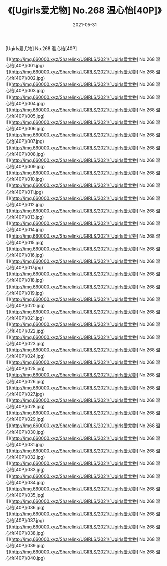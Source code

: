 ﻿---
layout: post
title:  《[Ugirls爱尤物] No.268 温心怡[40P]》
date:   2021-05-31
img: http://img.660000.xyz/Sharelink/UGIRLS/2021/[Ugirls爱尤物] No.268 温心怡[40P]/000.jpg
categories: [美女, 清纯, 唯美]
---

[Ugirls爱尤物] No.268 温心怡[40P]

  ![](http://img.660000.xyz/Sharelink/UGIRLS/2021/[Ugirls爱尤物] No.268 温心怡[40P]/001.jpg) <br> ![](http://img.660000.xyz/Sharelink/UGIRLS/2021/[Ugirls爱尤物] No.268 温心怡[40P]/002.jpg) <br> ![](http://img.660000.xyz/Sharelink/UGIRLS/2021/[Ugirls爱尤物] No.268 温心怡[40P]/003.jpg) <br> ![](http://img.660000.xyz/Sharelink/UGIRLS/2021/[Ugirls爱尤物] No.268 温心怡[40P]/004.jpg) <br> ![](http://img.660000.xyz/Sharelink/UGIRLS/2021/[Ugirls爱尤物] No.268 温心怡[40P]/005.jpg) <br> ![](http://img.660000.xyz/Sharelink/UGIRLS/2021/[Ugirls爱尤物] No.268 温心怡[40P]/006.jpg) <br> ![](http://img.660000.xyz/Sharelink/UGIRLS/2021/[Ugirls爱尤物] No.268 温心怡[40P]/007.jpg) <br> ![](http://img.660000.xyz/Sharelink/UGIRLS/2021/[Ugirls爱尤物] No.268 温心怡[40P]/008.jpg) <br> ![](http://img.660000.xyz/Sharelink/UGIRLS/2021/[Ugirls爱尤物] No.268 温心怡[40P]/009.jpg) <br> ![](http://img.660000.xyz/Sharelink/UGIRLS/2021/[Ugirls爱尤物] No.268 温心怡[40P]/010.jpg) <br> ![](http://img.660000.xyz/Sharelink/UGIRLS/2021/[Ugirls爱尤物] No.268 温心怡[40P]/011.jpg) <br> ![](http://img.660000.xyz/Sharelink/UGIRLS/2021/[Ugirls爱尤物] No.268 温心怡[40P]/012.jpg) <br> ![](http://img.660000.xyz/Sharelink/UGIRLS/2021/[Ugirls爱尤物] No.268 温心怡[40P]/013.jpg) <br> ![](http://img.660000.xyz/Sharelink/UGIRLS/2021/[Ugirls爱尤物] No.268 温心怡[40P]/014.jpg) <br> ![](http://img.660000.xyz/Sharelink/UGIRLS/2021/[Ugirls爱尤物] No.268 温心怡[40P]/015.jpg) <br> ![](http://img.660000.xyz/Sharelink/UGIRLS/2021/[Ugirls爱尤物] No.268 温心怡[40P]/016.jpg) <br> ![](http://img.660000.xyz/Sharelink/UGIRLS/2021/[Ugirls爱尤物] No.268 温心怡[40P]/017.jpg) <br> ![](http://img.660000.xyz/Sharelink/UGIRLS/2021/[Ugirls爱尤物] No.268 温心怡[40P]/018.jpg) <br> ![](http://img.660000.xyz/Sharelink/UGIRLS/2021/[Ugirls爱尤物] No.268 温心怡[40P]/019.jpg) <br> ![](http://img.660000.xyz/Sharelink/UGIRLS/2021/[Ugirls爱尤物] No.268 温心怡[40P]/020.jpg) <br> ![](http://img.660000.xyz/Sharelink/UGIRLS/2021/[Ugirls爱尤物] No.268 温心怡[40P]/021.jpg) <br> ![](http://img.660000.xyz/Sharelink/UGIRLS/2021/[Ugirls爱尤物] No.268 温心怡[40P]/022.jpg) <br> ![](http://img.660000.xyz/Sharelink/UGIRLS/2021/[Ugirls爱尤物] No.268 温心怡[40P]/023.jpg) <br> ![](http://img.660000.xyz/Sharelink/UGIRLS/2021/[Ugirls爱尤物] No.268 温心怡[40P]/024.jpg) <br> ![](http://img.660000.xyz/Sharelink/UGIRLS/2021/[Ugirls爱尤物] No.268 温心怡[40P]/025.jpg) <br> ![](http://img.660000.xyz/Sharelink/UGIRLS/2021/[Ugirls爱尤物] No.268 温心怡[40P]/026.jpg) <br> ![](http://img.660000.xyz/Sharelink/UGIRLS/2021/[Ugirls爱尤物] No.268 温心怡[40P]/027.jpg) <br> ![](http://img.660000.xyz/Sharelink/UGIRLS/2021/[Ugirls爱尤物] No.268 温心怡[40P]/028.jpg) <br> ![](http://img.660000.xyz/Sharelink/UGIRLS/2021/[Ugirls爱尤物] No.268 温心怡[40P]/029.jpg) <br> ![](http://img.660000.xyz/Sharelink/UGIRLS/2021/[Ugirls爱尤物] No.268 温心怡[40P]/030.jpg) <br> ![](http://img.660000.xyz/Sharelink/UGIRLS/2021/[Ugirls爱尤物] No.268 温心怡[40P]/031.jpg) <br> ![](http://img.660000.xyz/Sharelink/UGIRLS/2021/[Ugirls爱尤物] No.268 温心怡[40P]/032.jpg) <br> ![](http://img.660000.xyz/Sharelink/UGIRLS/2021/[Ugirls爱尤物] No.268 温心怡[40P]/033.jpg) <br> ![](http://img.660000.xyz/Sharelink/UGIRLS/2021/[Ugirls爱尤物] No.268 温心怡[40P]/034.jpg) <br> ![](http://img.660000.xyz/Sharelink/UGIRLS/2021/[Ugirls爱尤物] No.268 温心怡[40P]/035.jpg) <br> ![](http://img.660000.xyz/Sharelink/UGIRLS/2021/[Ugirls爱尤物] No.268 温心怡[40P]/036.jpg) <br> ![](http://img.660000.xyz/Sharelink/UGIRLS/2021/[Ugirls爱尤物] No.268 温心怡[40P]/037.jpg) <br> ![](http://img.660000.xyz/Sharelink/UGIRLS/2021/[Ugirls爱尤物] No.268 温心怡[40P]/038.jpg) <br> ![](http://img.660000.xyz/Sharelink/UGIRLS/2021/[Ugirls爱尤物] No.268 温心怡[40P]/039.jpg) <br> ![](http://img.660000.xyz/Sharelink/UGIRLS/2021/[Ugirls爱尤物] No.268 温心怡[40P]/040.jpg) <br>
